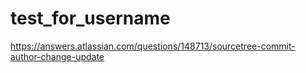 # test_for_username
https://answers.atlassian.com/questions/148713/sourcetree-commit-author-change-update
